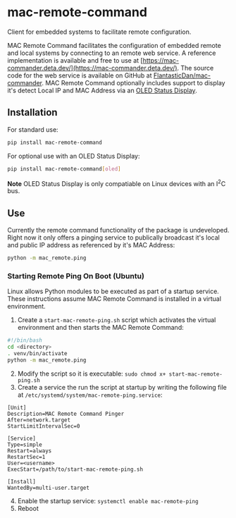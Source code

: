 # mac-remote-command
Client for embedded systems to facilitate remote configuration.

MAC Remote Command facilitates the configuration of embedded remote and local systems by connecting to an remote web service.  A reference implementation is available and free to use at [https://mac-commander.deta.dev/](https://mac-commander.deta.dev/).  The source code for the web service is available on GitHub at [FlantasticDan/mac-commander](https://github.com/FlantasticDan/mac-commander).  MAC Remote Command optionally includes support to display it's detect Local IP and MAC Address via an [OLED Status Display](https://github.com/FlantasticDan/oled-status).

## Installation
For standard use:
```bash
pip install mac-remote-command
```

For optional use with an OLED Status Display:
```bash
pip install mac-remote-command[oled]
```
**Note** OLED Status Display is only compatiable on Linux devices with an I<sup>2</sup>C bus.

## Use
Currently the remote command functionality of the package is undeveloped.  Right now it only offers a pinging service to publically broadcast it's local and public IP address as referenced by it's MAC Address:
```bash
python -m mac_remote.ping
```

### Starting Remote Ping On Boot (Ubuntu)
Linux allows Python modules to be executed as part of a startup service.  These instructions assume MAC Remote Command is installed in a virtual environment.
1. Create a `start-mac-remote-ping.sh` script which activates the virtual environment and then starts the MAC Remote Command:
```bash
#!/bin/bash
cd <directory>
. venv/bin/activate
python -m mac_remote.ping
```
2. Modify the script so it is executable: `sudo chmod x+ start-mac-remote-ping.sh`
3. Create a service the run the script at startup by writing the following file at `/etc/systemd/system/mac-remote-ping.service`:
```
[Unit]
Description=MAC Remote Command Pinger
After=network.target
StartLimitIntervalSec=0

[Service]
Type=simple
Restart=always
RestartSec=1
User=<username>
ExecStart=/path/to/start-mac-remote-ping.sh

[Install]
WantedBy=multi-user.target
```
4. Enable the startup service: `systemctl enable mac-remote-ping`
5. Reboot